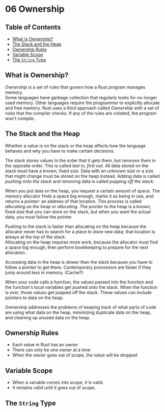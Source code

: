 # 06 Ownership <!-- omit in toc -->

## Table of Contents <!-- omit in toc -->

- [What is Ownership?](#what-is-ownership)
- [The Stack and the Heap](#the-stack-and-the-heap)
- [Ownership Rules](#ownership-rules)
- [Variable Scope](#variable-scope)
- [The `String` Type](#the-string-type)

## What is Ownership?
*Ownership* is a set of rules that govern how a Rust program manages memory.  
Some languages have garbage collection that regularly looks for no-longer used memory. Other languages require the programmer to explicitly allocate and free memory. Rust uses a third approach called *Ownership* with a set of rules that the compiler checks. If any of the rules are violated, the program won't compile.

## The Stack and the Heap

Whether a value is on the stack or the heap affects how the language behaves and why you have to make certain decisions.  

The stack stores values in the order that it gets them, but removes them in the opposite order. This is called *last in, first out*. All data stored on the stack must have a known, fixed size. Data with an unknown size or a size that might change must be stored on the heap instead. Adding data is called *pushing onto the stack* and removing data is called *popping off the stack*.

When you put data on the heap, you request a certain amount of space. The memory allocator finds a space big enough, marks it as being in use, and returns a *pointer*: an address of that location. This process is called *allocating on the heap* or *allocating*. The pointer to the heap is a known, fixed size that you can store on the stack, but when you want the actual data, you must follow the pointer.

Pushing to the stack is faster than allocating on the heap because the allocator never has to search for a place to store new data; that location is always at the top of the stack.  
Allocating on the heap requires more work, because the allocator must find a space big enough, then perform bookkeeping to prepare for the next allocation.

Accessing data in the heap is slower than the stack because you have to follow a pointer to get there. Contemporary processors are faster if they jump around less in memory. (Cache?)

When your code calls a function, the values passed into the function and the function's local variables get pushed onto the stack. When the function is over, those values get popped off the stack. These values can include pointers to data on the heap.

Ownership addresses the problems of keeping track of what parts of code are using what data on the heap, minimizing duplicate data on the heap, and cleaning up unused data on the heap.

## Ownership Rules

- Each value in Rust has an *owner*
- There can only be one owner at a time
- When the owner goes out of scope, the value will be dropped

## Variable Scope

- When a variable comes into scope, it is valid.
- It remains valid until it goes out of scope.

## The `String` Type



